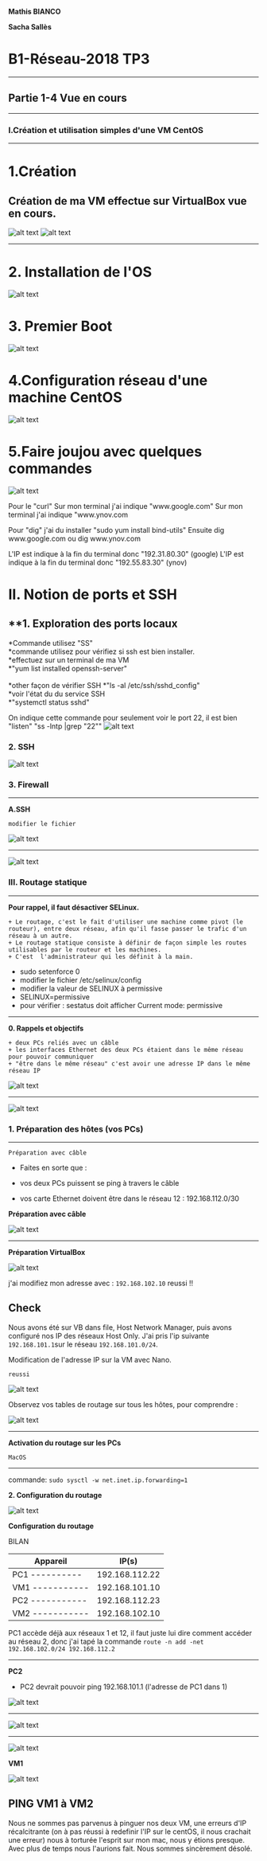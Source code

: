 <meta charset="UTF-8">

**Mathis BIANCO**

**Sacha Sallès**

# B1-Réseau-2018 TP3
-----------------

## Partie 1-4 Vue en cours
-----------------

### I.Création et utilisation simples d'une VM CentOS
*********************************************************
# 1.Création
  Création de ma VM effectue sur VirtualBox vue en cours.
-----------------
![alt text](CENTOS.png "githup")
![alt text](CENTOS3.png "TYPE NAT")

-----------------
# 2. Installation de l'OS
![alt text](CENTOS2.png "ensemble des caractérisations de ma VM")


# 3. Premier Boot
![alt text](CENTOS4.png "Désactivez SElinux")


# 4.Configuration réseau d'une machine CentOS
![alt text](CENTOS5.png "CONFIGterminale")

# 5.Faire joujou avec quelques commandes
![alt text](CENTOS6.png "PING")

<p>Pour le "curl"
Sur mon terminal j'ai indique "www.google.com"
Sur mon terminal j'ai indique "www.ynov.com

<p>Pour "dig"
j'ai du installer "sudo yum install bind-utils"
Ensuite dig www.google.com ou
dig www.ynov.com

L'IP est indique à la fin du terminal donc "192.31.80.30" (google)
L'IP est indique à la fin du terminal donc "192.55.83.30" (ynov)


# II. Notion de ports et SSH
**1. Exploration des ports locaux
-----------------
*Commande utilisez "SS" <br>
*commande utilisez pour vérifiez si ssh est bien installer. <br>
*effectuez sur un terminal de ma VM<br>
*"yum list installed openssh-server"
<br>
<br>
*other façon de vérifier SSH
*"ls -al /etc/ssh/sshd_config"
<br>
*voir l'état du du service SSH <br>
*"systemctl status sshd"

On indique cette commande pour seulement voir le port 22, il est bien "listen"
"ss -lntp |grep "22""
![alt text](CENTOS7.png "SSH")


### 2. SSH

![alt text](CENTOS8.png "PING")


### 3. Firewall
-----------------
**A.SSH**

`modifier le fichier`


![alt text](CentOS9.png "PING")

-----------------

![alt text](CentOS10.png "PING")





### III. Routage statique
-----------------
**Pour rappel, il faut désactiver SELinux.**
```
+ Le routage, c'est le fait d'utiliser une machine comme pivot (le routeur), entre deux réseau, afin qu'il fasse passer le trafic d'un réseau à un autre.
+ Le routage statique consiste à définir de façon simple les routes utilisables par le routeur et les machines.  
+ C'est  l'administrateur qui les définit à la main.
```
+ sudo setenforce 0
+ modifier le fichier /etc/selinux/config
+ modifier la valeur de SELINUX à permissive
+ SELINUX=permissive
+ pour vérifier : sestatus doit afficher Current mode: permissive


-----------------
**0. Rappels et objectifs**
```
+ deux PCs reliés avec un câble
+ les interfaces Ethernet des deux PCs étaient dans le même réseau pour pouvoir communiquer
+ "être dans le même réseau" c'est avoir une adresse IP dans le même réseau IP
```

![alt text](Centos11.png "PING")

-----------------

![alt text](Centos12.png "PING")

### 1. Préparation des hôtes (vos PCs)
-----------------

`Préparation avec câble`

+ Faites en sorte que :

+ vos deux PCs puissent se ping à travers le câble
+ vos carte Ethernet doivent être dans le réseau 12 : 192.168.112.0/30

**Préparation avec câble**


![alt text](Centos13.png "PING")


-----------------

**Préparation VirtualBox**


![alt text](Centos14.png "PING")

j'ai modifiez mon adresse avec : `192.168.102.10`
reussi !!

**Check**
-----------------
Nous avons été sur VB dans file, Host Network Manager, puis avons configuré nos IP des réseaux Host Only.
J'ai pris l'ip suivante `192.168.101.1`sur le réseau `192.168.101.0/24`.

Modification de l'adresse IP sur la VM avec Nano.


`reussi`

![alt text](Centos15.png "PING")


Observez vos tables de routage sur tous les hôtes, pour comprendre :

![alt text](Centos16.png "PING")

-----------------

**Activation du routage sur les PCs**

`MacOS`

-----------------
commande:  `sudo sysctl -w net.inet.ip.forwarding=1`

**2. Configuration du routage**


![alt text](Centos17.png "PING")

**Configuration du routage**

BILAN

| Appareil      |  IP(s)      |
| ------------- |-------------|
|PC1  ----------|192.168.112.22|
|VM1 -----------|192.168.101.10|
|PC2 -----------|192.168.112.23|
|VM2 -----------|192.168.102.10| 


PC1 accède déjà aux réseaux 1 et 12, il faut juste lui dire comment accéder au réseau 2, donc j'ai tapé la commande
`route -n add -net 192.168.102.0/24 192.168.112.2`



-----------------

**PC2**

+ PC2 devrait pouvoir ping 192.168.101.1 (l'adresse de PC1 dans 1)


![alt text](Centos18.png "PING")

-----------------


![alt text](Centos19.png "PING")

-----------------


![alt text](Centos20.png "PING")


**VM1**

![alt text](Centos20.png "PING")

## PING VM1 à VM2

Nous ne sommes pas parvenus à pinguer nos deux VM, une erreurs d'IP récalcitrante (on à pas réussi à redefinir l'IP sur le centOS, il nous crachait une erreur) nous à torturée l'esprit sur mon mac, nous y étions presque. 
Avec plus de temps nous l'aurions fait. Nous sommes sincèrement désolé.



